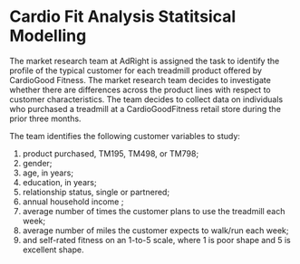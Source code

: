 # Cardio Fit Analysis Statitsical Modelling
 The market research team at AdRight is assigned the task to identify the profile of the typical customer for each treadmill product offered by CardioGood Fitness. The market research team decides to investigate whether there are differences across the product lines with respect to customer characteristics. The team decides to collect data on individuals who purchased a treadmill at a CardioGoodFitness retail store during the prior three months.

The team identifies the following customer variables to study:

1. product purchased, TM195, TM498, or TM798;
2. gender;
3. age, in years;
4. education, in years;
5. relationship status, single or partnered;
6. annual household income ;
7. average number of times the customer plans to use the treadmill each week;
8. average number of miles the customer expects to walk/run each week;
9. and self-rated fitness on an 1-to-5 scale, where 1 is poor shape and 5 is excellent shape.
